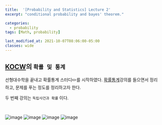 ```yaml
---
title:  '[Probability and Statistics] Lecture 2'
excerpt: "conditional probability and bayes' theorem."

categories:
  - probability
tags: [Math, probability]

last_modified_at: 2021-10-07T08:06:00-05:00
classes: wide
---
```


## [KOCW](http://kocw.net/home/search/search.do?open_top_select=znAll&as=pop&query=%EC%A0%84%EC%9E%90%EA%B8%B0%ED%95%99&popKey=y)의 `확률 및 통계` 


선형대수학을 끝내고 확률통계 스터디✏️를 시작하였다. [확률통계](http://www.kocw.net/home/search/kemView.do?kemId=1056974)강의를 들으면서 정리하고, 문제를 푸는 정도를 정리하고자 한다.

두 번째 강의는 `독립사건과 확률` 이다. 


<br>

![image](https://user-images.githubusercontent.com/53431568/136394262-aee3cc50-c01a-4914-9ef1-b5822ef3245a.jpeg)
![image](https://user-images.githubusercontent.com/53431568/136394284-c4e77e53-6262-49da-b1cf-b1f3c34fc7e7.jpeg)
![image](https://user-images.githubusercontent.com/53431568/136394327-649287fd-46fd-4966-a24d-8ca13a87ada5.jpeg)
![image](https://user-images.githubusercontent.com/53431568/136394361-2e27eb0f-b02c-4966-8cfe-da20496df0ff.jpeg)

